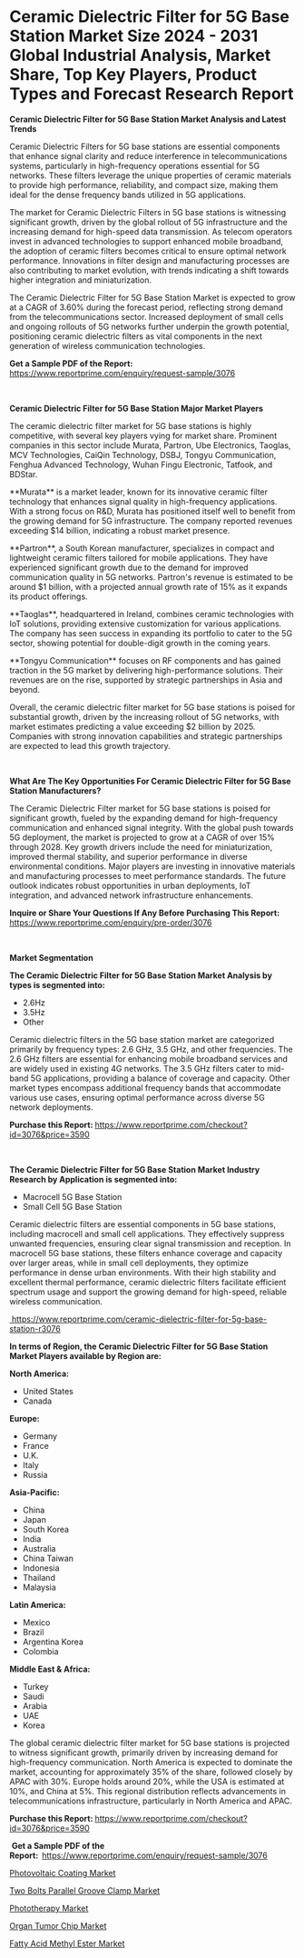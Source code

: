 <p><h1>Ceramic Dielectric Filter for 5G Base Station Market Size 2024 - 2031 Global Industrial Analysis, Market Share, Top Key Players, Product Types and Forecast Research Report</h1></p><p><strong>Ceramic Dielectric Filter for 5G Base Station Market Analysis and Latest Trends</strong></p>
<p><p>Ceramic Dielectric Filters for 5G base stations are essential components that enhance signal clarity and reduce interference in telecommunications systems, particularly in high-frequency operations essential for 5G networks. These filters leverage the unique properties of ceramic materials to provide high performance, reliability, and compact size, making them ideal for the dense frequency bands utilized in 5G applications.</p><p>The market for Ceramic Dielectric Filters in 5G base stations is witnessing significant growth, driven by the global rollout of 5G infrastructure and the increasing demand for high-speed data transmission. As telecom operators invest in advanced technologies to support enhanced mobile broadband, the adoption of ceramic filters becomes critical to ensure optimal network performance. Innovations in filter design and manufacturing processes are also contributing to market evolution, with trends indicating a shift towards higher integration and miniaturization.</p><p>The Ceramic Dielectric Filter for 5G Base Station Market is expected to grow at a CAGR of 3.60% during the forecast period, reflecting strong demand from the telecommunications sector. Increased deployment of small cells and ongoing rollouts of 5G networks further underpin the growth potential, positioning ceramic dielectric filters as vital components in the next generation of wireless communication technologies.</p></p>
<p><strong>Get a Sample PDF of the Report:&nbsp;</strong> <a href="https://www.reportprime.com/enquiry/request-sample/3076?utm_campaign=11&utm_medium=2&utm_source=Github&utm_content=ia&utm_term=15112024&utm_id=ceramic-dielectric-filter-for-5g-base-station">https://www.reportprime.com/enquiry/request-sample/3076</a></p>
<p>&nbsp;</p>
<p><strong>Ceramic Dielectric Filter for 5G Base Station Major Market Players</strong></p>
<p><p>The ceramic dielectric filter market for 5G base stations is highly competitive, with several key players vying for market share. Prominent companies in this sector include Murata, Partron, Ube Electronics, Taoglas, MCV Technologies, CaiQin Technology, DSBJ, Tongyu Communication, Fenghua Advanced Technology, Wuhan Fingu Electronic, Tatfook, and BDStar. </p><p>**Murata** is a market leader, known for its innovative ceramic filter technology that enhances signal quality in high-frequency applications. With a strong focus on R&D, Murata has positioned itself well to benefit from the growing demand for 5G infrastructure. The company reported revenues exceeding $14 billion, indicating a robust market presence.</p><p>**Partron**, a South Korean manufacturer, specializes in compact and lightweight ceramic filters tailored for mobile applications. They have experienced significant growth due to the demand for improved communication quality in 5G networks. Partron's revenue is estimated to be around $1 billion, with a projected annual growth rate of 15% as it expands its product offerings.</p><p>**Taoglas**, headquartered in Ireland, combines ceramic technologies with IoT solutions, providing extensive customization for various applications. The company has seen success in expanding its portfolio to cater to the 5G sector, showing potential for double-digit growth in the coming years. </p><p>**Tongyu Communication** focuses on RF components and has gained traction in the 5G market by delivering high-performance solutions. Their revenues are on the rise, supported by strategic partnerships in Asia and beyond.</p><p>Overall, the ceramic dielectric filter market for 5G base stations is poised for substantial growth, driven by the increasing rollout of 5G networks, with market estimates predicting a value exceeding $2 billion by 2025. Companies with strong innovation capabilities and strategic partnerships are expected to lead this growth trajectory.</p></p>
<p>&nbsp;</p>
<p><strong>What Are The Key Opportunities For Ceramic Dielectric Filter for 5G Base Station Manufacturers?</strong></p>
<p><p>The Ceramic Dielectric Filter market for 5G base stations is poised for significant growth, fueled by the expanding demand for high-frequency communication and enhanced signal integrity. With the global push towards 5G deployment, the market is projected to grow at a CAGR of over 15% through 2028. Key growth drivers include the need for miniaturization, improved thermal stability, and superior performance in diverse environmental conditions. Major players are investing in innovative materials and manufacturing processes to meet performance standards. The future outlook indicates robust opportunities in urban deployments, IoT integration, and advanced network infrastructure enhancements.</p></p>
<p><strong>Inquire or Share Your Questions If Any Before Purchasing This Report:</strong> <a href="https://www.reportprime.com/enquiry/pre-order/3076?utm_campaign=11&utm_medium=2&utm_source=Github&utm_content=ia&utm_term=15112024&utm_id=ceramic-dielectric-filter-for-5g-base-station">https://www.reportprime.com/enquiry/pre-order/3076</a></p>
<p>&nbsp;</p>
<p><strong>Market Segmentation</strong></p>
<p><strong>The Ceramic Dielectric Filter for 5G Base Station Market Analysis by types is segmented into:</strong></p>
<p><ul><li>2.6Hz</li><li>3.5Hz</li><li>Other</li></ul></p>
<p><p>Ceramic dielectric filters in the 5G base station market are categorized primarily by frequency types: 2.6 GHz, 3.5 GHz, and other frequencies. The 2.6 GHz filters are essential for enhancing mobile broadband services and are widely used in existing 4G networks. The 3.5 GHz filters cater to mid-band 5G applications, providing a balance of coverage and capacity. Other market types encompass additional frequency bands that accommodate various use cases, ensuring optimal performance across diverse 5G network deployments.</p></p>
<p><strong>Purchase this Report:&nbsp;</strong><a href="https://www.reportprime.com/checkout?id=3076&price=3590&utm_campaign=11&utm_medium=2&utm_source=Github&utm_content=ia&utm_term=15112024&utm_id=ceramic-dielectric-filter-for-5g-base-station">https://www.reportprime.com/checkout?id=3076&price=3590</a></p>
<p>&nbsp;</p>
<p><strong>The Ceramic Dielectric Filter for 5G Base Station Market Industry Research by Application is segmented into:</strong></p>
<p><ul><li>Macrocell 5G Base Station</li><li>Small Cell 5G Base Station</li></ul></p>
<p><p>Ceramic dielectric filters are essential components in 5G base stations, including macrocell and small cell applications. They effectively suppress unwanted frequencies, ensuring clear signal transmission and reception. In macrocell 5G base stations, these filters enhance coverage and capacity over larger areas, while in small cell deployments, they optimize performance in dense urban environments. With their high stability and excellent thermal performance, ceramic dielectric filters facilitate efficient spectrum usage and support the growing demand for high-speed, reliable wireless communication.</p></p>
<p><a href="https://www.reportprime.com/ceramic-dielectric-filter-for-5g-base-station-r3076?utm_campaign=11&utm_medium=2&utm_source=Github&utm_content=ia&utm_term=15112024&utm_id=ceramic-dielectric-filter-for-5g-base-station">&nbsp;https://www.reportprime.com/ceramic-dielectric-filter-for-5g-base-station-r3076</a></p>
<p><strong>In terms of Region, the Ceramic Dielectric Filter for 5G Base Station Market Players available by Region are:</strong></p>
<p>
    <p> <strong> North America: </strong>
        <ul>
            <li>United States</li>
            <li>Canada</li>
        </ul>
        </p> 
    <p> <strong> Europe: </strong>
        <ul>
            <li>Germany</li>
            <li>France</li>
            <li>U.K.</li>
            <li>Italy</li>
            <li>Russia</li>
        </ul>
        </p> 
    <p> <strong> Asia-Pacific: </strong>
        <ul>
            <li>China</li>
            <li>Japan</li>
            <li>South Korea</li>
            <li>India</li>
            <li>Australia</li>
            <li>China Taiwan</li>
            <li>Indonesia</li>
            <li>Thailand</li>
            <li>Malaysia</li>
        </ul>
        </p> 
    <p> <strong> Latin America: </strong>
        <ul>
            <li>Mexico</li>
            <li>Brazil</li>
            <li>Argentina Korea</li>
            <li>Colombia</li>
        </ul>
        </p> 
    <p> <strong> Middle East & Africa: </strong>
        <ul>
            <li>Turkey</li>
            <li>Saudi</li>
            <li>Arabia</li>
            <li>UAE</li>
            <li>Korea</li>
        </ul>
    </p>
    </p>
<p><p>The global ceramic dielectric filter market for 5G base stations is projected to witness significant growth, primarily driven by increasing demand for high-frequency communication. North America is expected to dominate the market, accounting for approximately 35% of the share, followed closely by APAC with 30%. Europe holds around 20%, while the USA is estimated at 10%, and China at 5%. This regional distribution reflects advancements in telecommunications infrastructure, particularly in North America and APAC.</p></p>
<p><strong>Purchase this Report: </strong><a href="https://www.reportprime.com/checkout?id=3076&price=3590&utm_campaign=11&utm_medium=2&utm_source=Github&utm_content=ia&utm_term=15112024&utm_id=ceramic-dielectric-filter-for-5g-base-station">https://www.reportprime.com/checkout?id=3076&price=3590</a></p>
<p>&nbsp;<strong>Get a Sample PDF of the Report:&nbsp;&nbsp;</strong><a href="https://www.reportprime.com/enquiry/request-sample/3076?utm_campaign=11&utm_medium=2&utm_source=Github&utm_content=ia&utm_term=15112024&utm_id=ceramic-dielectric-filter-for-5g-base-station">https://www.reportprime.com/enquiry/request-sample/3076</a></p>
<p><strong></strong></p>
<p><p><a href="https://issuu.com/reportprime-2/docs/photovoltaic-coating-market-size-20_6ebff3df22f855?utm_campaign=11&utm_medium=2&utm_source=Github&utm_content=ia&utm_term=15112024&utm_id=ceramic-dielectric-filter-for-5g-base-station">Photovoltaic Coating Market</a></p><p><a href="https://github.com/ChiragRp1/Market-Research-Report-List-6/blob/main/two-bolts-parallel-groove-clamp-market.md?utm_campaign=11&utm_medium=2&utm_source=Github&utm_content=ia&utm_term=15112024&utm_id=ceramic-dielectric-filter-for-5g-base-station">Two Bolts Parallel Groove Clamp Market</a></p><p><a href="https://issuu.com/reportprime-2/docs/phototherapy-market-size-2030.pptx_e6db1dd7358986?utm_campaign=11&utm_medium=2&utm_source=Github&utm_content=ia&utm_term=15112024&utm_id=ceramic-dielectric-filter-for-5g-base-station">Phototherapy Market</a></p><p><a href="https://github.com/KamrulHadi87/Market-Research-Report-List-1/blob/main/organ-tumor-chip-market.md?utm_campaign=11&utm_medium=2&utm_source=Github&utm_content=ia&utm_term=15112024&utm_id=ceramic-dielectric-filter-for-5g-base-station">Organ Tumor Chip Market</a></p><p><a href="https://www.linkedin.com/pulse/future-ready-strategic-insights-global-fatty-acid-methyl-g9p9c?utm_campaign=11&utm_medium=2&utm_source=Github&utm_content=ia&utm_term=15112024&utm_id=ceramic-dielectric-filter-for-5g-base-station">Fatty Acid Methyl Ester Market</a></p></p>